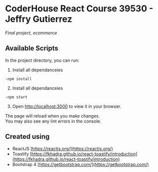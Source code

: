 # CoderHouse React Course 39530 - Jeffry Gutierrez

_Final project, ecommerce_

## Available Scripts

In the project directory, you can run:

1. Install all dependanceies
```
-npm install
```

2. Install all dependanceies
```
-npm start
```
3. Open [http://localhost:3000](http://localhost:3000) to view it in your browser.

The page will reload when you make changes.\
You may also see any lint errors in the console.

## Created using
* ReactJS [https://reactjs.org/](https://reactjs.org/)
* Toastify [https://fkhadra.github.io/react-toastify/introduction](https://fkhadra.github.io/react-toastify/introduction)
* Bootstrap 4 [https://getbootstrap.com/](https://getbootstrap.com/)
